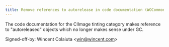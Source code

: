 ```yaml
---
title: Remove references to autorelease in code documentation (WOCommon, 1f3635b)
---
```


The code documentation for the CIImage tinting category makes reference to "autoreleased" objects which no longer makes sense under GC.

Signed-off-by: Wincent Colaiuta &lt;win@wincent.com&gt;
